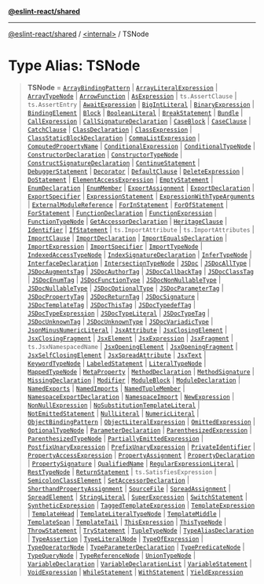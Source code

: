 [**@eslint-react/shared**](../../README.md)

***

[@eslint-react/shared](../../README.md) / [\<internal\>](../README.md) / TSNode

# Type Alias: TSNode

> **TSNode** = [`ArrayBindingPattern`](../interfaces/ArrayBindingPattern.md) \| [`ArrayLiteralExpression`](../interfaces/ArrayLiteralExpression.md) \| [`ArrayTypeNode`](../interfaces/ArrayTypeNode.md) \| [`ArrowFunction`](../interfaces/ArrowFunction.md) \| [`AsExpression`](../interfaces/AsExpression.md) \| `ts.AssertClause` \| `ts.AssertEntry` \| [`AwaitExpression`](../interfaces/AwaitExpression-1.md) \| [`BigIntLiteral`](../interfaces/BigIntLiteral-1.md) \| [`BinaryExpression`](../interfaces/BinaryExpression-1.md) \| [`BindingElement`](../interfaces/BindingElement.md) \| [`Block`](../interfaces/Block.md) \| [`BooleanLiteral`](BooleanLiteral.md) \| [`BreakStatement`](../interfaces/BreakStatement-1.md) \| [`Bundle`](../interfaces/Bundle.md) \| [`CallExpression`](../interfaces/CallExpression-1.md) \| [`CallSignatureDeclaration`](../interfaces/CallSignatureDeclaration.md) \| [`CaseBlock`](../interfaces/CaseBlock.md) \| [`CaseClause`](../interfaces/CaseClause.md) \| [`CatchClause`](../interfaces/CatchClause.md) \| [`ClassDeclaration`](../interfaces/ClassDeclaration.md) \| [`ClassExpression`](../interfaces/ClassExpression-1.md) \| [`ClassStaticBlockDeclaration`](../interfaces/ClassStaticBlockDeclaration.md) \| [`CommaListExpression`](../interfaces/CommaListExpression.md) \| [`ComputedPropertyName`](../interfaces/ComputedPropertyName.md) \| [`ConditionalExpression`](../interfaces/ConditionalExpression-1.md) \| [`ConditionalTypeNode`](../interfaces/ConditionalTypeNode.md) \| [`ConstructorDeclaration`](../interfaces/ConstructorDeclaration.md) \| [`ConstructorTypeNode`](../interfaces/ConstructorTypeNode.md) \| [`ConstructSignatureDeclaration`](../interfaces/ConstructSignatureDeclaration.md) \| [`ContinueStatement`](../interfaces/ContinueStatement-1.md) \| [`DebuggerStatement`](../interfaces/DebuggerStatement-1.md) \| [`Decorator`](../interfaces/Decorator-1.md) \| [`DefaultClause`](../interfaces/DefaultClause.md) \| [`DeleteExpression`](../interfaces/DeleteExpression.md) \| [`DoStatement`](../interfaces/DoStatement.md) \| [`ElementAccessExpression`](../interfaces/ElementAccessExpression.md) \| [`EmptyStatement`](../interfaces/EmptyStatement-1.md) \| [`EnumDeclaration`](../interfaces/EnumDeclaration.md) \| [`EnumMember`](../interfaces/EnumMember.md) \| [`ExportAssignment`](../interfaces/ExportAssignment.md) \| [`ExportDeclaration`](../interfaces/ExportDeclaration.md) \| [`ExportSpecifier`](../interfaces/ExportSpecifier.md) \| [`ExpressionStatement`](../interfaces/ExpressionStatement-1.md) \| [`ExpressionWithTypeArguments`](../interfaces/ExpressionWithTypeArguments.md) \| [`ExternalModuleReference`](../interfaces/ExternalModuleReference.md) \| [`ForInStatement`](../interfaces/ForInStatement-1.md) \| [`ForOfStatement`](../interfaces/ForOfStatement-1.md) \| [`ForStatement`](../interfaces/ForStatement-1.md) \| [`FunctionDeclaration`](../interfaces/FunctionDeclaration.md) \| [`FunctionExpression`](../interfaces/FunctionExpression-1.md) \| [`FunctionTypeNode`](../interfaces/FunctionTypeNode.md) \| [`GetAccessorDeclaration`](../interfaces/GetAccessorDeclaration.md) \| [`HeritageClause`](../interfaces/HeritageClause.md) \| [`Identifier`](../interfaces/Identifier-1.md) \| [`IfStatement`](../interfaces/IfStatement-1.md) \| `ts.ImportAttribute` \| `ts.ImportAttributes` \| [`ImportClause`](../interfaces/ImportClause.md) \| [`ImportDeclaration`](../interfaces/ImportDeclaration-1.md) \| [`ImportEqualsDeclaration`](../interfaces/ImportEqualsDeclaration.md) \| [`ImportExpression`](../interfaces/ImportExpression-1.md) \| [`ImportSpecifier`](../interfaces/ImportSpecifier.md) \| [`ImportTypeNode`](../interfaces/ImportTypeNode.md) \| [`IndexedAccessTypeNode`](../interfaces/IndexedAccessTypeNode.md) \| [`IndexSignatureDeclaration`](../interfaces/IndexSignatureDeclaration.md) \| [`InferTypeNode`](../interfaces/InferTypeNode.md) \| [`InterfaceDeclaration`](../interfaces/InterfaceDeclaration.md) \| [`IntersectionTypeNode`](../interfaces/IntersectionTypeNode.md) \| [`JSDoc`](../interfaces/JSDoc.md) \| [`JSDocAllType`](../interfaces/JSDocAllType.md) \| [`JSDocAugmentsTag`](../interfaces/JSDocAugmentsTag.md) \| [`JSDocAuthorTag`](../interfaces/JSDocAuthorTag.md) \| [`JSDocCallbackTag`](../interfaces/JSDocCallbackTag.md) \| [`JSDocClassTag`](../interfaces/JSDocClassTag.md) \| [`JSDocEnumTag`](../interfaces/JSDocEnumTag.md) \| [`JSDocFunctionType`](../interfaces/JSDocFunctionType.md) \| [`JSDocNonNullableType`](../interfaces/JSDocNonNullableType.md) \| [`JSDocNullableType`](../interfaces/JSDocNullableType.md) \| [`JSDocOptionalType`](../interfaces/JSDocOptionalType.md) \| [`JSDocParameterTag`](../interfaces/JSDocParameterTag.md) \| [`JSDocPropertyTag`](../interfaces/JSDocPropertyTag.md) \| [`JSDocReturnTag`](../interfaces/JSDocReturnTag.md) \| [`JSDocSignature`](../interfaces/JSDocSignature.md) \| [`JSDocTemplateTag`](../interfaces/JSDocTemplateTag.md) \| [`JSDocThisTag`](../interfaces/JSDocThisTag.md) \| [`JSDocTypedefTag`](../interfaces/JSDocTypedefTag.md) \| [`JSDocTypeExpression`](../interfaces/JSDocTypeExpression.md) \| [`JSDocTypeLiteral`](../interfaces/JSDocTypeLiteral.md) \| [`JSDocTypeTag`](../interfaces/JSDocTypeTag.md) \| [`JSDocUnknownTag`](../interfaces/JSDocUnknownTag.md) \| [`JSDocUnknownType`](../interfaces/JSDocUnknownType.md) \| [`JSDocVariadicType`](../interfaces/JSDocVariadicType.md) \| [`JsonMinusNumericLiteral`](../interfaces/JsonMinusNumericLiteral.md) \| [`JsxAttribute`](../interfaces/JsxAttribute.md) \| [`JsxClosingElement`](../interfaces/JsxClosingElement.md) \| [`JsxClosingFragment`](../interfaces/JsxClosingFragment.md) \| [`JsxElement`](../interfaces/JsxElement.md) \| [`JsxExpression`](../interfaces/JsxExpression.md) \| [`JsxFragment`](../interfaces/JsxFragment.md) \| `ts.JsxNamespacedName` \| [`JsxOpeningElement`](../interfaces/JsxOpeningElement.md) \| [`JsxOpeningFragment`](../interfaces/JsxOpeningFragment.md) \| [`JsxSelfClosingElement`](../interfaces/JsxSelfClosingElement.md) \| [`JsxSpreadAttribute`](../interfaces/JsxSpreadAttribute.md) \| [`JsxText`](../interfaces/JsxText.md) \| [`KeywordTypeNode`](../interfaces/KeywordTypeNode.md) \| [`LabeledStatement`](../interfaces/LabeledStatement-1.md) \| [`LiteralTypeNode`](../interfaces/LiteralTypeNode.md) \| [`MappedTypeNode`](../interfaces/MappedTypeNode.md) \| [`MetaProperty`](../interfaces/MetaProperty-1.md) \| [`MethodDeclaration`](../interfaces/MethodDeclaration.md) \| [`MethodSignature`](../interfaces/MethodSignature.md) \| [`MissingDeclaration`](../interfaces/MissingDeclaration.md) \| [`Modifier`](Modifier.md) \| [`ModuleBlock`](../interfaces/ModuleBlock.md) \| [`ModuleDeclaration`](../interfaces/ModuleDeclaration.md) \| [`NamedExports`](../interfaces/NamedExports.md) \| [`NamedImports`](../interfaces/NamedImports.md) \| [`NamedTupleMember`](../interfaces/NamedTupleMember.md) \| [`NamespaceExportDeclaration`](../interfaces/NamespaceExportDeclaration.md) \| [`NamespaceImport`](../interfaces/NamespaceImport.md) \| [`NewExpression`](../interfaces/NewExpression-1.md) \| [`NonNullExpression`](../interfaces/NonNullExpression.md) \| [`NoSubstitutionTemplateLiteral`](../interfaces/NoSubstitutionTemplateLiteral.md) \| [`NotEmittedStatement`](../interfaces/NotEmittedStatement.md) \| [`NullLiteral`](../interfaces/NullLiteral-1.md) \| [`NumericLiteral`](../interfaces/NumericLiteral.md) \| [`ObjectBindingPattern`](../interfaces/ObjectBindingPattern.md) \| [`ObjectLiteralExpression`](../interfaces/ObjectLiteralExpression.md) \| [`OmittedExpression`](../interfaces/OmittedExpression.md) \| [`OptionalTypeNode`](../interfaces/OptionalTypeNode.md) \| [`ParameterDeclaration`](../interfaces/ParameterDeclaration.md) \| [`ParenthesizedExpression`](../interfaces/ParenthesizedExpression.md) \| [`ParenthesizedTypeNode`](../interfaces/ParenthesizedTypeNode.md) \| [`PartiallyEmittedExpression`](../interfaces/PartiallyEmittedExpression.md) \| [`PostfixUnaryExpression`](../interfaces/PostfixUnaryExpression.md) \| [`PrefixUnaryExpression`](../interfaces/PrefixUnaryExpression.md) \| [`PrivateIdentifier`](../interfaces/PrivateIdentifier-1.md) \| [`PropertyAccessExpression`](../interfaces/PropertyAccessExpression.md) \| [`PropertyAssignment`](../interfaces/PropertyAssignment.md) \| [`PropertyDeclaration`](../interfaces/PropertyDeclaration.md) \| [`PropertySignature`](../interfaces/PropertySignature.md) \| [`QualifiedName`](../interfaces/QualifiedName.md) \| [`RegularExpressionLiteral`](../interfaces/RegularExpressionLiteral.md) \| [`RestTypeNode`](../interfaces/RestTypeNode.md) \| [`ReturnStatement`](../interfaces/ReturnStatement-1.md) \| `ts.SatisfiesExpression` \| [`SemicolonClassElement`](../interfaces/SemicolonClassElement.md) \| [`SetAccessorDeclaration`](../interfaces/SetAccessorDeclaration.md) \| [`ShorthandPropertyAssignment`](../interfaces/ShorthandPropertyAssignment.md) \| [`SourceFile`](../interfaces/SourceFile.md) \| [`SpreadAssignment`](../interfaces/SpreadAssignment.md) \| [`SpreadElement`](../interfaces/SpreadElement.md) \| [`StringLiteral`](../interfaces/StringLiteral-1.md) \| [`SuperExpression`](../interfaces/SuperExpression.md) \| [`SwitchStatement`](../interfaces/SwitchStatement-1.md) \| [`SyntheticExpression`](../interfaces/SyntheticExpression.md) \| [`TaggedTemplateExpression`](../interfaces/TaggedTemplateExpression-1.md) \| [`TemplateExpression`](../interfaces/TemplateExpression.md) \| [`TemplateHead`](../interfaces/TemplateHead.md) \| [`TemplateLiteralTypeNode`](../interfaces/TemplateLiteralTypeNode.md) \| [`TemplateMiddle`](../interfaces/TemplateMiddle.md) \| [`TemplateSpan`](../interfaces/TemplateSpan.md) \| [`TemplateTail`](../interfaces/TemplateTail.md) \| [`ThisExpression`](../interfaces/ThisExpression-1.md) \| [`ThisTypeNode`](../interfaces/ThisTypeNode.md) \| [`ThrowStatement`](../interfaces/ThrowStatement-1.md) \| [`TryStatement`](../interfaces/TryStatement-1.md) \| [`TupleTypeNode`](../interfaces/TupleTypeNode.md) \| [`TypeAliasDeclaration`](../interfaces/TypeAliasDeclaration.md) \| [`TypeAssertion`](../interfaces/TypeAssertion.md) \| [`TypeLiteralNode`](../interfaces/TypeLiteralNode.md) \| [`TypeOfExpression`](../interfaces/TypeOfExpression.md) \| [`TypeOperatorNode`](../interfaces/TypeOperatorNode.md) \| [`TypeParameterDeclaration`](../interfaces/TypeParameterDeclaration.md) \| [`TypePredicateNode`](../interfaces/TypePredicateNode.md) \| [`TypeQueryNode`](../interfaces/TypeQueryNode.md) \| [`TypeReferenceNode`](../interfaces/TypeReferenceNode.md) \| [`UnionTypeNode`](../interfaces/UnionTypeNode.md) \| [`VariableDeclaration`](../interfaces/VariableDeclaration.md) \| [`VariableDeclarationList`](../interfaces/VariableDeclarationList.md) \| [`VariableStatement`](../interfaces/VariableStatement.md) \| [`VoidExpression`](../interfaces/VoidExpression.md) \| [`WhileStatement`](../interfaces/WhileStatement-1.md) \| [`WithStatement`](../interfaces/WithStatement-1.md) \| [`YieldExpression`](../interfaces/YieldExpression-1.md)
